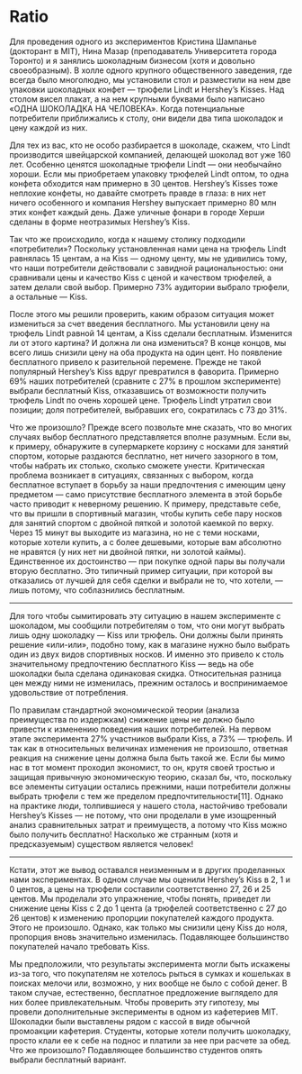 # Ratio

Для проведения одного из экспериментов Кристина Шампанье (докторант в MIT), Нина Мазар (преподаватель Университета города Торонто) и я занялись шоколадным бизнесом (хотя и довольно своеобразным). В холле одного крупного общественного заведения, где всегда было многолюдно, мы установили стол и разместили на нем две упаковки шоколадных конфет — трюфели Lindt и Hershey’s Kisses. Над столом висел плакат, а на нем крупными буквами было написано «ОДНА ШОКОЛАДКА НА ЧЕЛОВЕКА». Когда потенциальные потребители приближались к столу, они видели два типа шоколадок и цену каждой из них.

Для тех из вас, кто не особо разбирается в шоколаде, скажем, что Lindt производится швейцарской компанией, делающей шоколад вот уже 160 лет. Особенно ценятся шоколадные трюфели Lindt — они необычайно хороши. Если мы приобретаем упаковку трюфелей Lindt оптом, то одна конфета обходится нам примерно в 30 центов. Hershey’s Kisses тоже неплохие конфеты, но давайте смотреть правде в глаза: в них нет ничего особенного и компания Hershey выпускает примерно 80 млн этих конфет каждый день. Даже уличные фонари в городе Херши сделаны в форме неотразимых Hershey’s Kiss.

Так что же происходило, когда к нашему столику подходили «потребители»? Поскольку установленная нами цена на трюфель Lindt равнялась 15 центам, а на Kiss — одному центу, мы не удивились тому, что наши потребители действовали с завидной рациональностью: они сравнивали цены и качество Kiss с ценой и качеством трюфелей, а затем делали свой выбор. Примерно 73\% аудитории выбрало трюфели, а остальные — Kiss.

После этого мы решили проверить, каким образом ситуация может измениться за счет введения бесплатного. Мы установили цену на трюфель Lindt равной 14 центам, a Kiss сделали бесплатным. Изменится ли от этого картина? И должна ли она измениться? В конце концов, мы всего лишь снизили цену на оба продукта на один цент.
Но появление бесплатного привело к разительной перемене. Прежде не такой популярный Hershey’s Kiss вдруг превратился в фаворита. Примерно 69\% наших потребителей (сравните с 27\% в прошлом эксперименте) выбрали бесплатный Kiss, отказавшись от возможности получить трюфель Lindt по очень хорошей цене. Трюфель Lindt утратил свои позиции; доля потребителей, выбравших его, сократилась с 73 до 31\%.

Что же произошло? Прежде всего позвольте мне сказать, что во многих случаях выбор бесплатного представляется вполне разумным. Если вы, к примеру, обнаружите в супермаркете корзину с носками для занятий спортом, которые раздаются бесплатно, нет ничего зазорного в том, чтобы набрать их столько, сколько сможете унести. Критическая проблема возникает в ситуациях, связанных с выбором, когда бесплатное вступает в борьбу за наши предпочтения с имеющим цену предметом — само присутствие бесплатного элемента в этой борьбе часто приводит к неверному решению. К примеру, представьте себе, что вы пришли в спортивный магазин, чтобы купить себе пару носков для занятий спортом с двойной пяткой и золотой каемкой по верху. Через 15 минут вы выходите из магазина, но не с теми носками, которые хотели купить, а с более дешевыми, которые вам абсолютно не нравятся (у них нет ни двойной пятки, ни золотой каймы). Единственное их достоинство — при покупке одной пары вы получали вторую бесплатно. Это типичный пример ситуации, при которой вы отказались от лучшей для себя сделки и выбрали не то, что хотели, — лишь потому, что соблазнились бесплатным.

* * *

Для того чтобы сымитировать эту ситуацию в нашем эксперименте с шоколадом, мы сообщили потребителям о том, что они могут выбрать лишь одну шоколадку — Kiss или трюфель. Они должны были принять решение «или-или», подобно тому, как в магазине нужно было выбрать один из двух видов спортивных носков. И именно это привело к столь значительному предпочтению бесплатного Kiss — ведь на обе шоколадки была сделана одинаковая скидка. Относительная разница цен между ними не изменилась, прежним осталось и воспринимаемое удовольствие от потребления.

По правилам стандартной экономической теории (анализа преимущества по издержкам) снижение цены не должно было привести к изменению поведения наших потребителей. На первом этапе эксперимента 27\% участников выбрали Kiss, a 73\% — трюфель. И так как в относительных величинах изменения не произошло, ответная реакция на снижение цены должна была быть такой же. Если бы мимо нас в тот момент проходил экономист, то он, крутя своей тростью и защищая привычную экономическую теорию, сказал бы, что, поскольку все элементы ситуации остались прежними, наши потребители должны выбрать трюфели с тем же пределом предпочтительности[11].
Однако на практике люди, толпившиеся у нашего стола, настойчиво требовали Hershey’s Kisses — не потому, что они проделали в уме изощренный анализ сравнительных затрат и преимуществ, а потому что Kiss можно было получить бесплатно! Насколько же странным (хотя и предсказуемым) существом является человек!

* * *

Кстати, этот же вывод оставался неизменным и в других проделанных нами экспериментах. В одном случае мы оценили Hershey’s Kiss в 2, 1 и 0 центов, а цены на трюфели составили соответственно 27, 26 и 25 центов. Мы проделали это упражнение, чтобы понять, приведет ли снижение цены Kiss с 2 до 1 цента (а трюфелей соответственно с 27 до 26 центов) к изменению пропорции покупателей каждого продукта. Этого не произошло. Однако, как только мы снизили цену Kiss до ноля, пропорция вновь значительно изменилась. Подавляющее большинство покупателей начало требовать Kiss.

Мы предположили, что результаты эксперимента могли быть искажены из-за того, что покупателям не хотелось рыться в сумках и кошельках в поисках мелочи или, возможно, у них вообще не было с собой денег. В таком случае, естественно, бесплатное предложение выглядело для них более привлекательным. Чтобы проверить эту гипотезу, мы провели дополнительные эксперименты в одном из кафетериев MIT. Шоколадки были выставлены рядом с кассой в виде обычной промоакции кафетерия. Студенты, которые хотели получить шоколадку, просто клали ее к себе на поднос и платили за нее при расчете за обед. Что же произошло? Подавляющее большинство студентов опять выбрали бесплатный вариант.

